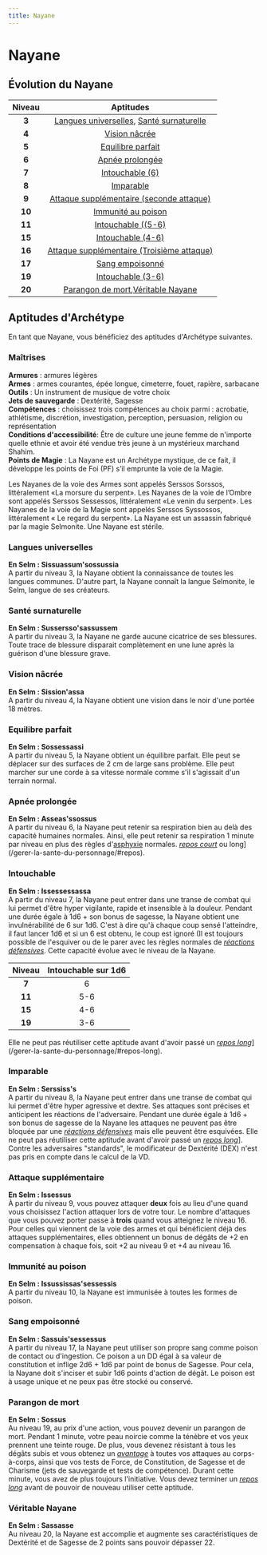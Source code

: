 ```yaml
---
title: Nayane
---
```

# Nayane

## Évolution du Nayane

|Niveau|Aptitudes|
|:-:|:-:|
|**3**|[Langues universelles](#langues-universelles), [Santé surnaturelle](#sante-surnaturelle)|
|**4**|[Vision nâcrée](#vision-nacree)|
|**5**|[Equilibre parfait](#equilibre-parfait)|
|**6**|[Apnée prolongée](#apnee-prolongee)|
|**7**|[Intouchable (6)](#intouchable)|
|**8**|[Imparable](#imparable)|
|**9**|[Attaque supplémentaire (seconde attaque)](#attaque-supplementaire)|
|**10**|[Immunité au poison](#immunite-au-poison)|
|**11**|[Intouchable ((5-6)](#intouchable)|
|**15**|[Intouchable (4-6)](#intouchable)|
|**16**|[Attaque supplémentaire (Troisième attaque)](#attaque-supplementaire)|
|**17**|[Sang empoisonné](#sang-empoisonne)|
|**19**|[Intouchable (3-6)](#intouchable)|
|**20**|[Parangon de mort](#parangon-de-mort),[Véritable Nayane](#veritable-nayane)|

## Aptitudes d'Archétype
En tant que Nayane, vous bénéficiez des aptitudes d'Archétype suivantes.

### Maîtrises
**Armures** : armures légères  
**Armes** : armes courantes, épée longue, cimeterre, fouet, rapière, sarbacane  
**Outils** : Un instrument de musique de votre choix    
**Jets de sauvegarde** : Dextérité, Sagesse  
**Compétences** : choisissez trois compétences au choix parmi : acrobatie, athlétisme, discrétion, investigation, perception, persuasion, religion ou représentation  
**Conditions d'accessibilité**: Être de culture une jeune femme de n'importe quelle ethnie et avoir été vendue très jeune à un mystérieux marchand Shahim.  
**Points de Magie** : La Nayane est un Archétype mystique, de ce fait, il développe les points de Foi (PF) s’il emprunte la voie de la Magie.  

Les Nayanes de la voie des Armes sont appelés Serssos Sorssos, littéralement «La morsure du serpent». Les Nayanes de la voie de l’Ombre sont appelés Serssos Sessessos, littéralement «Le venin du serpent». Les Nayanes de la voie de la Magie sont appelés Serssos Syssossos, littéralement « Le regard du serpent». La Nayane est un assassin fabriqué par la magie Selmonite. Une Nayane est stérile.


### Langues universelles  
**En Selm : Sissuassum'sossussia**  
A partir du niveau 3, la Nayane obtient la connaissance de toutes les langues communes. D'autre part, la Nayane connaît la langue Selmonite, le Selm, langue de ses créateurs.  

### Santé surnaturelle
**En Selm : Sussersso'sassussem**  
A partir du niveau 3, la Nayane ne garde aucune cicatrice de ses blessures. Toute trace de blessure disparait complètement en une lune après la guérison d'une blessure grave.  

### Vision nâcrée  
**En Selm : Sission'assa**  
A partir du niveau 4, la Nayane obtient une vision dans le noir d'une portée 18 mètres.  

### Equilibre parfait  
**En Selm : Sossessassi**  
A partir du niveau 5, la Nayane obtient un équilibre parfait. Elle peut se déplacer sur des surfaces de 2 cm de large sans problème. Elle peut marcher sur une corde à sa vitesse normale comme s'il s'agissait d'un terrain normal.  

### Apnée prolongée  
**En Selm : Asseas'ssossus**  
A partir du niveau 6, la Nayane peut retenir sa respiration bien au delà des capacité humaines normales. Ainsi, elle peut retenir sa respiration 1 minute par niveau en plus des règles d'[asphyxie](/partir-a-l-aventure/#asphyxie) normales. [_repos court_](/gerer-la-sante-du-personnage/#repos-court) ou long](/gerer-la-sante-du-personnage/#repos).

### Intouchable  
**En Selm : Issessessassa**  
A partir du niveau 7, la Nayane peut entrer dans une transe de combat qui lui permet d'être hyper vigilante, rapide et insensible à la douleur. Pendant une durée égale à 1d6 + son bonus de sagesse, la Nayane obtient une invulnérabilité de 6 sur 1d6. C'est à dire qu'à chaque coup sensé l'atteindre, il faut lancer 1d6 et si un 6 est obtenu, le coup est ignoré (Il est toujours possible de l'esquiver ou de le parer avec les règles normales de [_réactions défensives_](/combattre/#reaction-defensive). Cette capacité évolue avec le niveau de la Nayane.


|Niveau|Intouchable sur 1d6|
|:-:|:-:|
|**7**|6|
|**11**|5-6|
|**15**|4-6|
|**19**|3-6|
Elle ne peut pas réutiliser cette aptitude avant d'avoir passé un [_repos long_](/gerer-la-sante-du-personnage/#repos-long)](/gerer-la-sante-du-personnage/#repos-long).

### Imparable  
**En Selm : Serssiss's**  
A partir du niveau 8, la Nayane peut entrer dans une transe de combat qui lui permet d'être hyper agressive et dextre. Ses attaques sont précises et anticipent les réactions de l'adversaire. Pendant une durée égale à 1d6 + son bonus de sagesse de la Nayane les attaques ne peuvent pas être bloquée par une [_réactions défensives_](/combattre/#reaction-defensive) mais elle peuvent être esquivées. Elle ne peut pas réutiliser cette aptitude avant d'avoir passé un [_repos long_](/gerer-la-sante-du-personnage/#repos-long)]. Contre les adversaires "standards", le modificateur de Dextérité (DEX) n'est pas pris en compte dans le calcul de la VD.   

### Attaque supplémentaire  
**En Selm : Issessus**  
À partir du niveau 9, vous pouvez attaquer **deux** fois au lieu d'une quand vous choisissez l'action attaquer lors de votre tour.
Le nombre d'attaques que vous pouvez porter passe à **trois** quand vous atteignez le niveau 16. Pour celles qui viennent de la voie des armes et qui bénéficient déjà des attaques supplémentaires, elles obtiennent un bonus de dégâts de +2 en compensation à chaque fois, soit +2 au niveau 9 et +4 au niveau 16.

### Immunité au poison  
**En Selm : Issussissas'sessessis**  
A partir du niveau 10, la Nayane est immunisée à toutes les formes de poison.  

### Sang empoisonné    
**En Selm : Sassuis'sessessus**  
A partir du niveau 17, la Nayane peut utiliser son propre sang comme poison de contact ou d'ingestion. Ce poison a un DD égal à sa valeur de constitution et inflige 2d6 + 1d6 par point de bonus de Sagesse. Pour cela, la Nayane doit s'inciser et subir 1d6 points d'action de dégât. Le poison est à usage unique et ne peux pas être stocké ou conservé.  

### Parangon de mort
**En Selm : Sossus**  
Au niveau 19, au prix d'une action, vous pouvez devenir un parangon de mort. Pendant 1 minute, votre peau noircie comme la ténèbre et vos yeux prennent une teinte rouge. De plus, vous devenez résistant à tous les dégâts subis et vous obtenez un [_avantage_](/utiliser-les-caracteristiques/#avantage-et-desavantage) à toutes vos attaques au corps-à-corps, ainsi que vos tests de Force, de Constitution, de Sagesse et de Charisme (jets de sauvegarde et tests de compétence). Durant cette minute, vous avez de plus toujours l'initiative. Vous devez terminer un [_repos long_](/gerer-la-sante-du-personnage/#repos-long) avant de pouvoir de nouveau utiliser cette aptitude.  

### Véritable Nayane
**En Selm : Sassasse**  
Au niveau 20, la Nayane est accomplie et augmente ses caractéristiques de Dextérité et de Sagesse de 2 points sans pouvoir dépasser 22.
